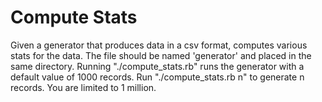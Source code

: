 # Compute Stats

Given a generator that produces data in a csv format, computes various stats for the data. The file should be named 'generator' and placed in the same directory. Running "./compute_stats.rb" runs the generator with a default value of 1000 records. Run "./compute_stats.rb n" to generate n records. You are limited to 1 million.
